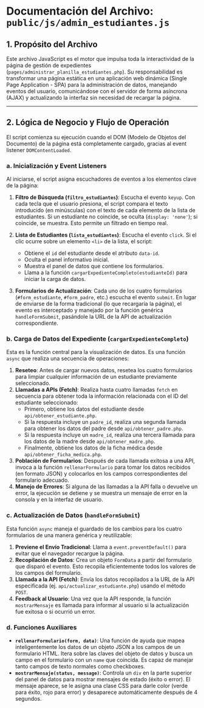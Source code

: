 # Documentación del Archivo: `public/js/admin_estudiantes.js`

## 1. Propósito del Archivo

Este archivo JavaScript es el motor que impulsa toda la interactividad de la página de gestión de expedientes (`pages/administrar_planilla_estudiantes.php`). Su responsabilidad es transformar una página estática en una aplicación web dinámica (Single Page Application - SPA) para la administración de datos, manejando eventos del usuario, comunicándose con el servidor de forma asíncrona (AJAX) y actualizando la interfaz sin necesidad de recargar la página.

---

## 2. Lógica de Negocio y Flujo de Operación

El script comienza su ejecución cuando el DOM (Modelo de Objetos del Documento) de la página está completamente cargado, gracias al event listener `DOMContentLoaded`.

### a. Inicialización y Event Listeners

Al iniciarse, el script asigna escuchadores de eventos a los elementos clave de la página:

1.  **Filtro de Búsqueda (`filtro_estudiantes`)**: Escucha el evento `keyup`. Con cada tecla que el usuario presiona, el script compara el texto introducido (en minúsculas) con el texto de cada elemento de la lista de estudiantes. Si un estudiante no coincide, se oculta (`display: 'none'`); si coincide, se muestra. Esto permite un filtrado en tiempo real.

2.  **Lista de Estudiantes (`lista_estudiantes`)**: Escucha el evento `click`. Si el clic ocurre sobre un elemento `<li>` de la lista, el script:
    *   Obtiene el `id` del estudiante desde el atributo `data-id`.
    *   Oculta el panel informativo inicial.
    *   Muestra el panel de datos que contiene los formularios.
    *   Llama a la función `cargarExpedienteCompleto(estudianteId)` para iniciar la carga de datos.

3.  **Formularios de Actualización**: Cada uno de los cuatro formularios (`#form_estudiante`, `#form_padre`, etc.) escucha el evento `submit`. En lugar de enviarse de la forma tradicional (lo que recargaría la página), el evento es interceptado y manejado por la función genérica `handleFormSubmit`, pasándole la URL de la API de actualización correspondiente.

### b. Carga de Datos del Expediente (`cargarExpedienteCompleto`)

Esta es la función central para la visualización de datos. Es una función `async` que realiza una secuencia de operaciones:

1.  **Reseteo**: Antes de cargar nuevos datos, resetea los cuatro formularios para limpiar cualquier información de un estudiante previamente seleccionado.
2.  **Llamadas a APIs (Fetch)**: Realiza hasta cuatro llamadas `fetch` en secuencia para obtener toda la información relacionada con el ID del estudiante seleccionado:
    *   Primero, obtiene los datos del estudiante desde `api/obtener_estudiante.php`.
    *   Si la respuesta incluye un `padre_id`, realiza una segunda llamada para obtener los datos del padre desde `api/obtener_padre.php`.
    *   Si la respuesta incluye un `madre_id`, realiza una tercera llamada para los datos de la madre desde `api/obtener_madre.php`.
    *   Finalmente, obtiene los datos de la ficha médica desde `api/obtener_ficha_medica.php`.
3.  **Población de Formularios**: Después de cada llamada exitosa a una API, invoca a la función `rellenarFormulario` para tomar los datos recibidos (en formato JSON) y colocarlos en los campos correspondientes del formulario adecuado.
4.  **Manejo de Errores**: Si alguna de las llamadas a la API falla o devuelve un error, la ejecución se detiene y se muestra un mensaje de error en la consola y en la interfaz de usuario.

### c. Actualización de Datos (`handleFormSubmit`)

Esta función `async` maneja el guardado de los cambios para los cuatro formularios de una manera genérica y reutilizable:

1.  **Previene el Envío Tradicional**: Llama a `event.preventDefault()` para evitar que el navegador recargue la página.
2.  **Recopilación de Datos**: Crea un objeto `FormData` a partir del formulario que disparó el evento. Esto recopila eficientemente todos los valores de los campos del formulario.
3.  **Llamada a la API (Fetch)**: Envía los datos recopilados a la URL de la API especificada (ej. `api/actualizar_estudiante.php`) usando el método `POST`.
4.  **Feedback al Usuario**: Una vez que la API responde, la función `mostrarMensaje` es llamada para informar al usuario si la actualización fue exitosa o si ocurrió un error.

### d. Funciones Auxiliares

*   **`rellenarFormulario(form, data)`**: Una función de ayuda que mapea inteligentemente los datos de un objeto JSON a los campos de un formulario HTML. Itera sobre las claves del objeto de datos y busca un campo en el formulario con un `name` que coincida. Es capaz de manejar tanto campos de texto normales como checkboxes.
*   **`mostrarMensaje(status, message)`**: Controla un `div` en la parte superior del panel de datos para mostrar mensajes de estado (éxito o error). El mensaje aparece, se le asigna una clase CSS para darle color (verde para éxito, rojo para error) y desaparece automáticamente después de 4 segundos.
